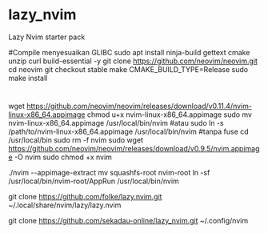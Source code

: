 # lazy_nvim
Lazy Nvim starter pack

#Compile menyesuaikan GLIBC
sudo apt install ninja-build gettext cmake unzip curl build-essential -y
git clone https://github.com/neovim/neovim.git
cd neovim
git checkout stable
make CMAKE_BUILD_TYPE=Release
sudo make install

#
wget https://github.com/neovim/neovim/releases/download/v0.11.4/nvim-linux-x86_64.appimage
chmod u+x nvim-linux-x86_64.appimage
sudo mv nvim-linux-x86_64.appimage /usr/local/bin/nvim
#atau
sudo ln -s /path/to/nvim-linux-x86_64.appimage /usr/local/bin/nvim
#tanpa fuse
cd /usr/local/bin
sudo rm -f nvim
sudo wget https://github.com/neovim/neovim/releases/download/v0.9.5/nvim.appimage -O nvim
sudo chmod +x nvim

./nvim --appimage-extract
mv squashfs-root nvim-root
ln -sf /usr/local/bin/nvim-root/AppRun /usr/local/bin/nvim



git clone https://github.com/folke/lazy.nvim.git ~/.local/share/nvim/lazy/lazy.nvim

git clone https://github.com/sekadau-online/lazy_nvim.git ~/.config/nvim
